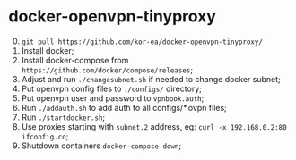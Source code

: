 # docker-openvpn-tinyproxy
0. `git pull https://github.com/kor-ea/docker-openvpn-tinyproxy/`
1. Install docker;
2. Install docker-compose from `https://github.com/docker/compose/releases`;
3. Adjust and run `./changesubnet.sh` if needed to change docker subnet;
4. Put openvpn config files to `./configs/` directory;
5. Put openvpn user and password to `vpnbook.auth`;
6. Run `./addauth.sh` to add auth to all configs/*.ovpn files;
7. Run `./startdocker.sh`;
8. Use proxies starting with `subnet.2` address, eg: `curl -x 192.168.0.2:80 ifconfig.co`;
9. Shutdown containers `docker-compose down`;
